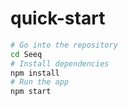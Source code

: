 # quick-start

```bash
# Go into the repository
cd Seeq
# Install dependencies
npm install
# Run the app
npm start
```
